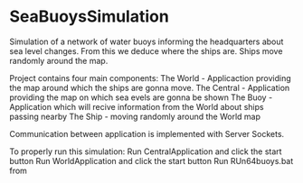 # SeaBuoysSimulation
Simulation of a network of water buoys informing the headquarters about sea level changes. From this we deduce where the ships are. Ships move randomly around the map.

Project contains four main components:
  The World - Applicaction providing the map around which the ships are gonna move.
  The Central - Application providing the map on which sea evels are gonna be shown
  The Buoy  - Application which will recive information from the World about ships passing nearby
  The Ship - moving randomly around the World map
  
 Communication between application is implemented with Server Sockets.
 
 To properly run this simulation:
  Run CentralApplication and click the start button
  Run WorldApplication and click the start button
  Run RUn64buoys.bat from 
